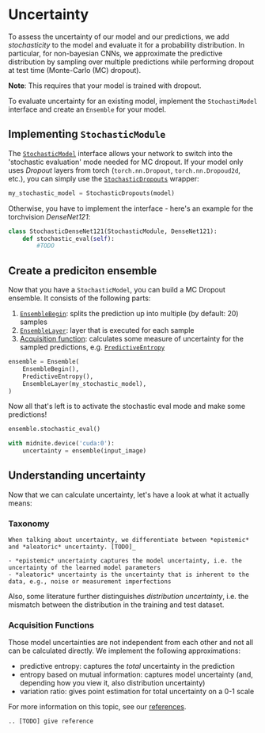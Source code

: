 # Uncertainty
To assess the uncertainty of our model and our predictions, we add _stochasticity_ to the model and evaluate it for a probability distribution.
In particular, for non-bayesian CNNs, we approximate the predictive distribution by sampling over multiple predictions while performing dropout at test time (Monte-Carlo (MC) dropout).

**Note**: This requires that your model is trained with dropout.

To evaluate uncertainty for an existing model, implement the `StochastiModel` interface and create an `Ensemble` for your model.

## Implementing `StochasticModule`
The [`StochasticModel`](api/midnite.uncertainty.modules.rst#midnite.uncertainty.modules.StochasticModule) interface allows your network to switch into the 'stochastic evaluation' mode needed for MC dropout.
If your model only uses _Dropout_ layers from torch (`torch.nn.Dropout`, `torch.nn.Dropoud2d`, etc.), you can simply use the [`StochasticDropouts`](api/midnite.uncertainty.modules.rst#midnite.uncertainty.modules.StochasticDropouts) wrapper:
```python
my_stochastic_model = StochasticDropouts(model)
```

Otherwise, you have to implement the interface - here's an example for the torchvision _DenseNet121_:
```python
class StochasticDenseNet121(StochasticModule, DenseNet121):
    def stochastic_eval(self):
        #TODO
```

## Create a prediciton ensemble
Now that you have a `StochasticModel`, you can build a MC Dropout ensemble.
It consists of the following parts:
1. [`EnsembleBegin`](api/midnite.uncertainty.modules.rst#midnite.uncertainty.modules.EnsembleBegin): splits the prediction up into multiple (by default: 20) samples
2. [`EnsembleLayer`](api/midnite.uncertainty.modules.rst#midnite.uncertainty.modules.EnsembleLayer): layer that is executed for each sample
3. [Acquisition function](#acquisition-functions): calculates some measure of uncertainty for the sampled predictions, e.g. [`PredictiveEntropy`](api/midnite.uncertainty.modules.rst#midnite.uncertainty.modules.PredictiveEntropy)
 
```python
ensemble = Ensemble(
    EnsembleBegin(),
    PredictiveEntropy(),
    EnsembleLayer(my_stochastic_model),
)

```

Now all that's left is to activate the stochastic eval mode and make some predictions!
```python
ensemble.stochastic_eval()

with midnite.device('cuda:0'):
    uncertainty = ensemble(input_image)
```

## Understanding uncertainty
Now that we can calculate uncertainty, let's have a look at what it actually means:

### Taxonomy
```eval_rst
When talking about uncertainty, we differentiate between *epistemic* and *aleatoric* uncertainty. [TODO]_

- *epistemic* uncertainty captures the model uncertainty, i.e. the uncertainty of the learned model parameters
- *aleatoric* uncertainty is the uncertainty that is inherent to the data, e.g., noise or measurement imperfections
```
Also, some literature further distinguishes _distribution uncertainty_, i.e. the mismatch between the distribution in the training and test dataset.

### Acquisition Functions
Those model uncertainties are not independent from each other and not all can be calculated directly.
We implement the following approximations:
 - predictive entropy: captures the _total_ uncertainty in the prediction
 - entropy based on mutual information: captures model uncertainty (and, depending how you view it, also distribution uncertainty)
 - variation ratio: gives point estimation for total uncertainty on a 0-1 scale


For more information on this topic, see our [references](references.md).
```eval_rst
.. [TODO] give reference
```
